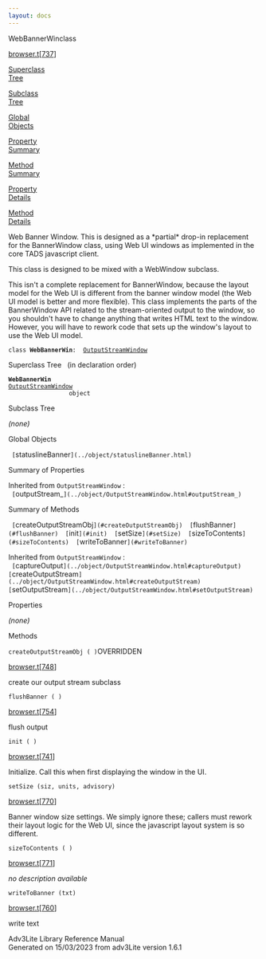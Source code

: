 ```yaml
---
layout: docs
---
```

<span class="title">WebBannerWin</span><span class="type">class</span>

[browser.t](../file/browser.t.html)\[[737](../source/browser.t.html#737)\]

[Superclass  
Tree](#_SuperClassTree_)

[Subclass  
Tree](#_SubClassTree_)

[Global  
Objects](#_ObjectSummary_)

[Property  
Summary](#_PropSummary_)

[Method  
Summary](#_MethodSummary_)

[Property  
Details](#_Properties_)

[Method  
Details](#_Methods_)



Web Banner Window. This is designed as a \*partial\* drop-in replacement
for the BannerWindow class, using Web UI windows as implemented in the
core TADS javascript client.

This class is designed to be mixed with a WebWindow subclass.

This isn't a complete replacement for BannerWindow, because the layout
model for the Web UI is different from the banner window model (the Web
UI model is better and more flexible). This class implements the parts
of the BannerWindow API related to the stream-oriented output to the
window, so you shouldn't have to change anything that writes HTML text
to the window. However, you will have to rework code that sets up the
window's layout to use the Web UI model.

`class `**`WebBannerWin`**` :   `[`OutputStreamWindow`](../object/OutputStreamWindow.html)



<span id="_SuperClassTree_"></span>



<span class="hdln">Superclass Tree</span>   (in declaration order)



**`WebBannerWin`**  
[`OutputStreamWindow`](../object/OutputStreamWindow.html)  
`                 object`  
<span id="_SubClassTree_"></span>



<span class="hdln">Subclass Tree</span>  



*(none)* <span id="_ObjectSummary_"></span>



<span class="hdln">Global Objects</span>  



` [`statuslineBanner`](../object/statuslineBanner.html)  `
<span id="_PropSummary_"></span>



<span class="hdln">Summary of Properties</span>  





Inherited from `OutputStreamWindow` :  
` [`outputStream_`](../object/OutputStreamWindow.html#outputStream_)  `

<span id="_MethodSummary_"></span>



<span class="hdln">Summary of Methods</span>  



` [`createOutputStreamObj`](#createOutputStreamObj)  [`flushBanner`](#flushBanner)  [`init`](#init)  [`setSize`](#setSize)  [`sizeToContents`](#sizeToContents)  [`writeToBanner`](#writeToBanner)  `

Inherited from `OutputStreamWindow` :  
` [`captureOutput`](../object/OutputStreamWindow.html#captureOutput)  [`createOutputStream`](../object/OutputStreamWindow.html#createOutputStream)  [`setOutputStream`](../object/OutputStreamWindow.html#setOutputStream)  `

<span id="_Properties_"></span>



<span class="hdln">Properties</span>  



*(none)* <span id="_Methods_"></span>



<span class="hdln">Methods</span>  



<span id="createOutputStreamObj"></span>

`createOutputStreamObj ( )`<span class="rem">OVERRIDDEN</span>

[browser.t](../file/browser.t.html)\[[748](../source/browser.t.html#748)\]



create our output stream subclass



<span id="flushBanner"></span>

`flushBanner ( )`

[browser.t](../file/browser.t.html)\[[754](../source/browser.t.html#754)\]



flush output



<span id="init"></span>

`init ( )`

[browser.t](../file/browser.t.html)\[[741](../source/browser.t.html#741)\]



Initialize. Call this when first displaying the window in the UI.



<span id="setSize"></span>

`setSize (siz, units, advisory)`

[browser.t](../file/browser.t.html)\[[770](../source/browser.t.html#770)\]



Banner window size settings. We simply ignore these; callers must rework
their layout logic for the Web UI, since the javascript layout system is
so different.



<span id="sizeToContents"></span>

`sizeToContents ( )`

[browser.t](../file/browser.t.html)\[[771](../source/browser.t.html#771)\]



*no description available*



<span id="writeToBanner"></span>

`writeToBanner (txt)`

[browser.t](../file/browser.t.html)\[[760](../source/browser.t.html#760)\]



write text





Adv3Lite Library Reference Manual  
Generated on 15/03/2023 from adv3Lite version 1.6.1


